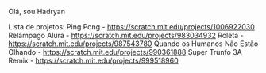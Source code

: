 Olá, sou Hadryan

Lista de projetos:
Ping Pong - https://scratch.mit.edu/projects/1006922030
Relâmpago Alura - https://scratch.mit.edu/projects/983034932
Roleta - https://scratch.mit.edu/projects/987543780
Quando os Humanos Não Estão Olhando - https://scratch.mit.edu/projects/990361888
Super Trunfo 3A Remix - https://scratch.mit.edu/projects/999518960
